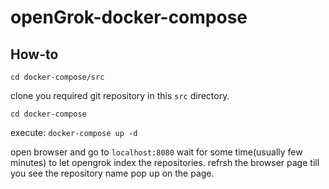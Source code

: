 # openGrok-docker-compose

## How-to

`cd docker-compose/src`

clone you required git repository in this `src` directory.

`cd docker-compose`

execute: `docker-compose up -d`

open browser and go to `localhost:8080`
wait for some time(usually few minutes) to let opengrok index the repositories.
refrsh the browser page till you see the repository name pop up on the page. 
